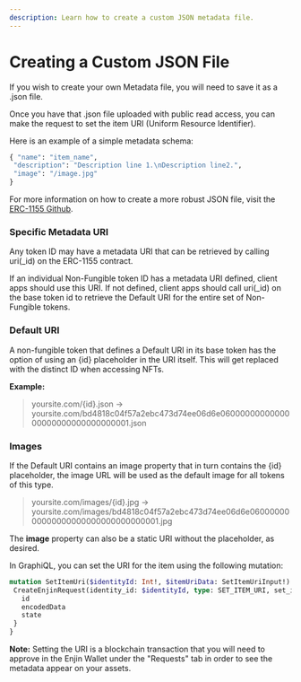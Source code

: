 ```yaml
---
description: Learn how to create a custom JSON metadata file.
---
```


# Creating a Custom JSON File

If you wish to create your own Metadata file, you will need to save it as a .json file.

Once you have that .json file uploaded with public read access, you can make the request to set the item URI \(Uniform Resource Identifier\).

 Here is an example of a simple metadata schema:

```graphql
{ "name": "item_name",
 "description": "Description line 1.\nDescription line2.",
 "image": "/image.jpg"
}
```

For more information on how to create a more robust JSON file, visit the [ERC-1155 Github](https://github.com/ethereum/EIPs/blob/master/EIPS/eip-1155.md#erc-1155-metadata-uri-json-schema).  


### Specific Metadata URI

Any token ID may have a metadata URI that can be retrieved by calling uri\(\_id\) on the ERC-1155 contract.

If an individual Non-Fungible token ID has a metadata URI defined, client apps should use this URI. If not defined, client apps should call uri\(\_id\) on the base token id to retrieve the Default URI for the entire set of Non-Fungible tokens.

### Default URI

A non-fungible token that defines a Default URI in its base token has the option of using an {id} placeholder in the URI itself. This will get replaced with the distinct ID when accessing NFTs.

**Example:**

> yoursite.com/{id}.json -&gt; yoursite.com/bd4818c04f57a2ebc473d74ee06d6e0600000000000000000000000000000001.json

### **Images**

If the Default URI contains an image property that in turn contains the {id} placeholder, the image URL will be used as the default image for all tokens of this type.

> yoursite.com/images/{id}.jpg -&gt; yoursite.com/images/bd4818c04f57a2ebc473d74ee06d6e0600000000000000000000000000000001.jpg

The **image** property can also be a static URI without the placeholder, as desired.

In GraphiQL, you can set the URI for the item using the following mutation:

```graphql
mutation SetItemUri($identityId: Int!, $itemUriData: SetItemUriInput!) {
 CreateEnjinRequest(identity_id: $identityId, type: SET_ITEM_URI, set_item_uri_data: $itemUriData) {
   id
   encodedData
   state
 }
}
```

**Note:** Setting the URI is a blockchain transaction that you will need to approve in the Enjin Wallet under the "Requests" tab in order to see the metadata appear on your assets.

